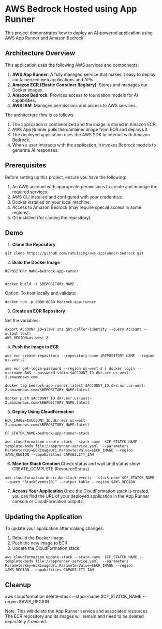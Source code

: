 # AWS Bedrock Hosted using App Runner


This project demonstrates how to deploy an AI-powered application using AWS App Runner and Amazon Bedrock.

## Architecture Overview

This application uses the following AWS services and components:

1. **AWS App Runner**: A fully managed service that makes it easy to deploy containerized web applications and APIs.
2. **Amazon ECR (Elastic Container Registry)**: Stores and manages our Docker images.
3. **Amazon Bedrock**: Provides access to foundation models for AI capabilities.
4. **AWS IAM**: Manages permissions and access to AWS services.

The architecture flow is as follows:

1. The application is containerized and the image is stored in Amazon ECR.
2. AWS App Runner pulls the container image from ECR and deploys it.
3. The deployed application uses the AWS SDK to interact with Amazon Bedrock.
4. When a user interacts with the application, it invokes Bedrock models to generate AI responses.

## Prerequisites

Before setting up this project, ensure you have the following:

1. An AWS account with appropriate permissions to create and manage the required services.
2. AWS CLI installed and configured with your credentials.
3. Docker installed on your local machine.
4. Access to Amazon Bedrock (may require special access in some regions).
5. Git installed (for cloning the repository).


## Demo

1. **Clone the Repository**


```
git clone https://github.com/rahulsing/aws-apprunner-bedrock.git
```

2. **Build the Docker Image**

```
REPOSITORY_NAME=bedrock-app-runner


docker build -t $REPOSITORY_NAME .
```

Option: To host locally and validate: 
```
docker run -p 8080:8080 bedrock-app-runner
```

3. **Create an ECR Repository**

Set the variables: 
```
export ACCOUNT_ID=$(aws sts get-caller-identity --query Account --output text)
AWS_REGION=us-west-2
```

4. **Push the Image to ECR**

```
aws ecr create-repository --repository-name $REPOSITORY_NAME --region us-west-2

aws ecr get-login-password --region us-west-2 | docker login --username AWS --password-stdin $ACCOUNT_ID.dkr.ecr.us-west-2.amazonaws.com

docker tag bedrock-app-runner:latest $ACCOUNT_ID.dkr.ecr.us-west-2.amazonaws.com/$REPOSITORY_NAME:latest

docker push $ACCOUNT_ID.dkr.ecr.us-west-2.amazonaws.com/$REPOSITORY_NAME:latest
```

5. **Deploy Using CloudFormation**

```
ECR_IMAGE=$ACCOUNT_ID.dkr.ecr.us-west-2.amazonaws.com/$REPOSITORY_NAME:latest

CF_STATCK_NAME=bedrock-app-runner-stack

aws cloudformation create-stack --stack-name  $CF_STATCK_NAME --template-body file://apprunner-service.yaml  --parameters ParameterKey=ECRImageUri,ParameterValue=$ECR_IMAGE --region $AWS_REGION --capabilities CAPABILITY_IAM
```

6. **Monitor Stack Creation**
Check status and wait until status show CREATE_COMPLETE (ResourceStatus)
```
aws cloudformation describe-stack-events --stack-name $CF_STATCK_NAME --query "StackEvents[0]" --output table --region $AWS_REGION
```


7. **Access Your Application**
Once the CloudFormation stack is created, you can find the URL of your deployed application in the App Runner console or CloudFormation outputs.

## Updating the Application

To update your application after making changes:

1. Rebuild the Docker image
2. Push the new image to ECR
3. Update the CloudFormation stack:
```
aws cloudformation update-stack --stack-name  $CF_STATCK_NAME --template-body file://apprunner-service.yaml  --parameters ParameterKey=ECRImageUri,ParameterValue=$ECR_IMAGE --region $AWS_REGION --capabilities CAPABILITY_IAM
```

## Cleanup 
aws cloudformation delete-stack --stack-name  $CF_STATCK_NAME --region $AWS_REGION


Note: This will delete the App Runner service and associated resources. The ECR repository and its images will remain and need to be deleted separately if desired.
